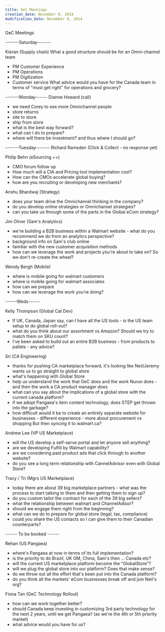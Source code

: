 ```yaml
---
title: GeC Meetings
creation_date: November 8, 2014
modification_date: November 8, 2014
---
```



GeC Meetings 

-------Saturday-------

Kieran (Supply chain)
What a good structure should be for an Omni-channel team
- PM Customer Experience
- PM Operations
- PM Digitization
- Customer service
What advice would you have for the Canada team in terms of "must get right" for operations and grocery?

-------Monday------
Dianne Howard (call)
- we need Corey to see more Omnichannel people 
- store returns
- site to store
- ship from store
- what is the best way forward?
- what can I do to prepare?
- where will there be investment? and thus where I should go?

-------Tuesday-------
Richard Ramsden (Click & Collect - no response yet)

Philip Behn (eSourcing ++)
- CMO forum follow up
- How much will a CIA and Pricing tool implementation cost?
- How can the CMOs accelerate global buying?
- how are you recruiting or developing new merchants?

Anshu Bhardwaj (Strategy)
- does your team drive the Omnichannel thinking in the company?
- do you develop online strategies or Omnichannel strategies?
- can you take us through some of the parts in the Global eCom strategy?

Jim Oliver (Sam's Analytics)
- we're building a B2B business within a Walmart website - what do you recommend we do from an analytics perspective?
- background info on Sam's club online
- familiar with the new customer acquisition methods
- how can we leverage the work and projects you're about to take on? So we don't re-create the wheel?

Wendy Bergh (Mobile)
- where is mobile going for walmart customers 
- where is mobile going for walmart associates
- how can we prepare
- how can we leverage the work you're doing?

------Weds------

Kelly Thompson (Global Cat Dev)
- If UK, Canada, Japan say, can I have all the US tools - is the US team setup to do global roll-out?
- what do you think about our assortment vs Amazon? Should we try to match them on SKU count?
- I've been asked to build out an entire B2B business - from products to pallets - any advice?

Sri (CA Engineering)
- thanks for pushing CA marketplace forward, it's looking like Neil/Jeremy wants us to go straight to global store
- what's happening with Global Store
- help us understand the work that GeC does and the work Nurun does - and then the work a CA product manager does
- what can you say about the implications of a global store with the current canada platform? 
- if we adopt Pangaea's item content technology, does STEP get thrown into the garbage?
- how difficult would it be to create an entirely separate website for businesses - different experience - more about procurement vs shopping
But then syncing it to walmart.ca?
 

Andrew Lee (VP US Marketplace)
- will the US develop a self-serve portal and let anyone sell anything?
- are we developing Fulfill by Walmart capability?
- are we considering paid product ads that click through to another website?
- do you see a long term relationship with CannelAdvisor even with Global Store?

Tracy / Tri (Mgrs US Marketplace)
- today there are about 39 big marketplace partners - what was the process to start talking to them and then getting them to sign up?
- do you custom tailor the contract for each of the 39 big sellers?
- what the relationship between walmart and ChannelAdisor?
- should we engage them right from the beginning?
- what can we do to prepare for global store (legal, tax, compliance)
- could you share the US contacts so I can give them to their Canadian counterparts?

------ To be booked ------

Rehan (US Pangaea)
- where's Pangaea at now in terms of its full implementation?
- is the priority to do Brazil, UK GM, China, Sam's then ... Canada etc?
- will the current US marketplace platform become the "GlobalStore"?
- will we plug the global store into our platform? Does that make sense?
- do we throw out all the effort that's been put into the Canada platform?
- do you think all the markets' eCom businesses break off and join Neil's org?

Fiona Tan (GeC Technology Rollout)
- how can we work together better?
- should Canada keep investing in customizing 3rd party technology for the next 2 years, until we get Pangaea? (as we're the 4th or 5th priority market)
- what advice would you have for us?

